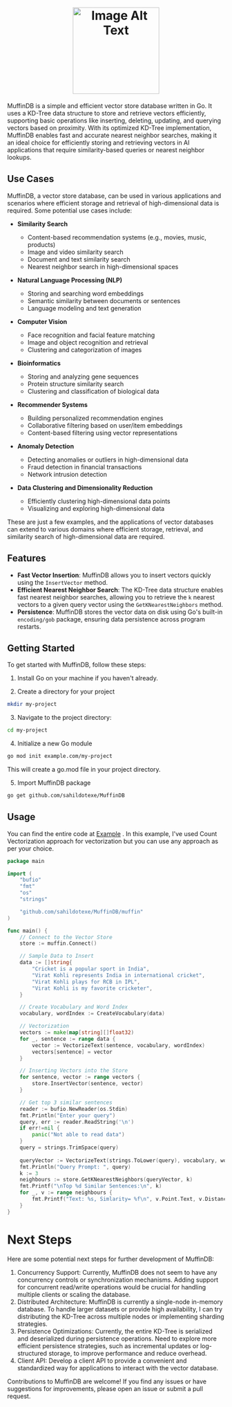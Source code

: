 # <div align="center"> <img src="https://github.com/sahildotexe/MuffinDB/blob/main/logo.png" alt="Image Alt Text" width="200"/>  </div>

MuffinDB is a simple and efficient vector store database written in Go. It uses a KD-Tree data structure to store and retrieve vectors efficiently, supporting basic operations like inserting, deleting, updating, and querying vectors based on proximity. With its optimized KD-Tree implementation, MuffinDB enables fast and accurate nearest neighbor searches, making it an ideal choice for efficiently storing and retrieving vectors in AI applications that require similarity-based queries or nearest neighbor lookups.


## Use Cases

MuffinDB, a vector store database, can be used in various applications and scenarios where efficient storage and retrieval of high-dimensional data is required. Some potential use cases include:

- **Similarity Search**
  - Content-based recommendation systems (e.g., movies, music, products)
  - Image and video similarity search
  - Document and text similarity search
  - Nearest neighbor search in high-dimensional spaces

- **Natural Language Processing (NLP)**
  - Storing and searching word embeddings
  - Semantic similarity between documents or sentences
  - Language modeling and text generation

- **Computer Vision**
  - Face recognition and facial feature matching
  - Image and object recognition and retrieval
  - Clustering and categorization of images

- **Bioinformatics**
  - Storing and analyzing gene sequences
  - Protein structure similarity search
  - Clustering and classification of biological data

- **Recommender Systems**
  - Building personalized recommendation engines
  - Collaborative filtering based on user/item embeddings
  - Content-based filtering using vector representations

- **Anomaly Detection**
  - Detecting anomalies or outliers in high-dimensional data
  - Fraud detection in financial transactions
  - Network intrusion detection

- **Data Clustering and Dimensionality Reduction**
  - Efficiently clustering high-dimensional data points
  - Visualizing and exploring high-dimensional data

These are just a few examples, and the applications of vector databases can extend to various domains where efficient storage, retrieval, and similarity search of high-dimensional data are required.

## Features

- **Fast Vector Insertion**: MuffinDB allows you to insert vectors quickly using the `InsertVector` method.
- **Efficient Nearest Neighbor Search**: The KD-Tree data structure enables fast nearest neighbor searches, allowing you to retrieve the `k` nearest vectors to a given query vector using the `GetKNearestNeighbors` method.
- **Persistence**: MuffinDB stores the vector data on disk using Go's built-in `encoding/gob` package, ensuring data persistence across program restarts.

## Getting Started

To get started with MuffinDB, follow these steps:

1. Install Go on your machine if you haven't already.

2. Create a directory for your project
```bash
mkdir my-project
```

3. Navigate to the project directory:
```bash
cd my-project
```

4. Initialize a new Go module
```bash
go mod init example.com/my-project
```
This will create a go.mod file in your project directory.

5. Import MuffinDB package
```bash
go get github.com/sahildotexe/MuffinDB
```

## Usage
You can find the entire code at [Example](https://github.com/sahildotexe/MuffinDB/tree/main/example) . In this example, I've used Count Vectorization approach for vectorization but you can use any approach as per your choice.

```go
package main

import (
	"bufio"
	"fmt"
	"os"
	"strings"

	"github.com/sahildotexe/MuffinDB/muffin"
)

func main() {
	// Connect to the Vector Store
	store := muffin.Connect()

	// Sample Data to Insert
	data := []string{
		"Cricket is a popular sport in India",
		"Virat Kohli represents India in international cricket",
		"Virat Kohli plays for RCB in IPL",
		"Virat Kohli is my favorite cricketer",
	}

	// Create Vocabulary and Word Index
	vocabulary, wordIndex := CreateVocabulary(data)

	// Vectorization
	vectors := make(map[string][]float32)
	for _, sentence := range data {
		vector := VectorizeText(sentence, vocabulary, wordIndex)
		vectors[sentence] = vector
	}

	// Inserting Vectors into the Store
	for sentence, vector := range vectors {
		store.InsertVector(sentence, vector)
	}

	// Get top 3 similar sentences
	reader := bufio.NewReader(os.Stdin)
	fmt.Println("Enter your query")
	query, err := reader.ReadString('\n')
	if err!=nil {
		panic("Not able to read data")
	}
	query = strings.TrimSpace(query)
	
	queryVector := VectorizeText(strings.ToLower(query), vocabulary, wordIndex)
	fmt.Println("Query Prompt: ", query)
	k := 3
	neighbours := store.GetKNearestNeighbors(queryVector, k)
	fmt.Printf("\nTop %d Similar Sentences:\n", k)
	for _, v := range neighbours {
		fmt.Printf("Text: %s, Simlarity= %f\n", v.Point.Text, v.Distance)
	}
}

```
# Next Steps
Here are some potential next steps for further development of MuffinDB:

1. Concurrency Support: Currently, MuffinDB does not seem to have any concurrency controls or synchronization mechanisms. Adding support for concurrent read/write operations would be crucial for handling multiple clients or scaling the database.
2. Distributed Architecture: MuffinDB is currently a single-node in-memory database. To handle larger datasets or provide high availability, I can try distributing the KD-Tree across multiple nodes or implementing sharding strategies.
3. Persistence Optimizations: Currently, the entire KD-Tree is serialized and deserialized during persistence operations. Need to explore more efficient persistence strategies, such as incremental updates or log-structured storage, to improve performance and reduce overhead.
5. Client API: Develop a client API to provide a convenient and standardized way for applications to interact with the vector database.

Contributions to MuffinDB are welcome! If you find any issues or have suggestions for improvements, please open an issue or submit a pull request.

